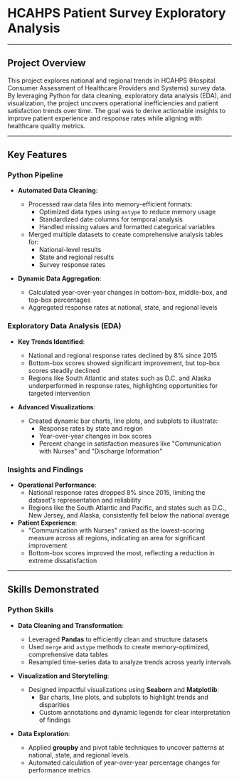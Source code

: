 # **HCAHPS Patient Survey Exploratory Analysis**

---

## **Project Overview**

This project explores national and regional trends in HCAHPS (Hospital Consumer Assessment of Healthcare Providers and Systems) survey data. By leveraging Python for data cleaning, exploratory data analysis (EDA), and visualization, the project uncovers operational inefficiencies and patient satisfaction trends over time. The goal was to derive actionable insights to improve patient experience and response rates while aligning with healthcare quality metrics.

---

## **Key Features**

### **Python Pipeline**
- **Automated Data Cleaning**:
  - Processed raw data files into memory-efficient formats:
    - Optimized data types using `astype` to reduce memory usage
    - Standardized date columns for temporal analysis
    - Handled missing values and formatted categorical variables
  - Merged multiple datasets to create comprehensive analysis tables for:
    - National-level results
    - State and regional results
    - Survey response rates
  
- **Dynamic Data Aggregation**:
  - Calculated year-over-year changes in bottom-box, middle-box, and top-box percentages
  - Aggregated response rates at national, state, and regional levels

### **Exploratory Data Analysis (EDA)**
- **Key Trends Identified**:
  - National and regional response rates declined by 8% since 2015
  - Bottom-box scores showed significant improvement, but top-box scores steadily declined
  - Regions like South Atlantic and states such as D.C. and Alaska underperformed in response rates, highlighting opportunities for targeted intervention

- **Advanced Visualizations**:
  - Created dynamic bar charts, line plots, and subplots to illustrate:
    - Response rates by state and region
    - Year-over-year changes in box scores
    - Percent change in satisfaction measures like "Communication with Nurses" and "Discharge Information"

### **Insights and Findings**
- **Operational Performance**:
  - National response rates dropped 8% since 2015, limiting the dataset's representation and reliability
  - Regions like the South Atlantic and Pacific, and states such as D.C., New Jersey, and Alaska, consistently fell below the national average
- **Patient Experience**:
  - "Communication with Nurses" ranked as the lowest-scoring measure across all regions, indicating an area for significant improvement
  - Bottom-box scores improved the most, reflecting a reduction in extreme dissatisfaction

---

## **Skills Demonstrated**

### **Python Skills**
- **Data Cleaning and Transformation**:
  - Leveraged **Pandas** to efficiently clean and structure datasets
  - Used `merge` and `astype` methods to create memory-optimized, comprehensive data tables
  - Resampled time-series data to analyze trends across yearly intervals

- **Visualization and Storytelling**:
  - Designed impactful visualizations using **Seaborn** and **Matplotlib**:
    - Bar charts, line plots, and subplots to highlight trends and disparities
    - Custom annotations and dynamic legends for clear interpretation of findings

- **Data Exploration**:
  - Applied **groupby** and pivot table techniques to uncover patterns at national, state, and regional levels.
  - Automated calculation of year-over-year percentage changes for performance metrics
